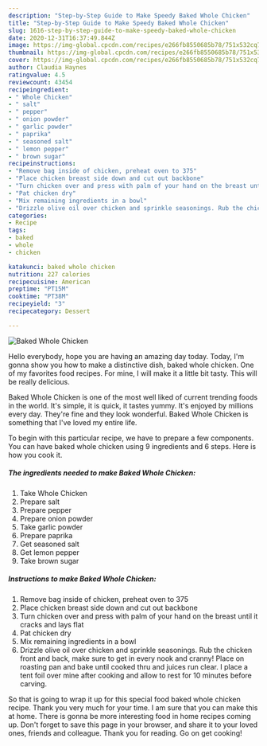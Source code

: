 ```yaml
---
description: "Step-by-Step Guide to Make Speedy Baked Whole Chicken"
title: "Step-by-Step Guide to Make Speedy Baked Whole Chicken"
slug: 1616-step-by-step-guide-to-make-speedy-baked-whole-chicken
date: 2020-12-31T16:37:49.844Z
image: https://img-global.cpcdn.com/recipes/e266fb8550685b78/751x532cq70/baked-whole-chicken-recipe-main-photo.jpg
thumbnail: https://img-global.cpcdn.com/recipes/e266fb8550685b78/751x532cq70/baked-whole-chicken-recipe-main-photo.jpg
cover: https://img-global.cpcdn.com/recipes/e266fb8550685b78/751x532cq70/baked-whole-chicken-recipe-main-photo.jpg
author: Claudia Haynes
ratingvalue: 4.5
reviewcount: 43454
recipeingredient:
- " Whole Chicken"
- " salt"
- " pepper"
- " onion powder"
- " garlic powder"
- " paprika"
- " seasoned salt"
- " lemon pepper"
- " brown sugar"
recipeinstructions:
- "Remove bag inside of chicken, preheat oven to 375"
- "Place chicken breast side down and cut out backbone"
- "Turn chicken over and press with palm of your hand on the breast until it cracks and lays flat"
- "Pat chicken dry"
- "Mix remaining ingredients in a bowl"
- "Drizzle olive oil over chicken and sprinkle seasonings. Rub the chicken front and back, make sure to get in every nook and cranny! Place on roasting pan and bake until cooked thru and juices run clear. I place a tent foil over mine after cooking and allow to rest for 10 minutes before carving."
categories:
- Recipe
tags:
- baked
- whole
- chicken

katakunci: baked whole chicken 
nutrition: 227 calories
recipecuisine: American
preptime: "PT15M"
cooktime: "PT38M"
recipeyield: "3"
recipecategory: Dessert

---
```



![Baked Whole Chicken](https://img-global.cpcdn.com/recipes/e266fb8550685b78/751x532cq70/baked-whole-chicken-recipe-main-photo.jpg)

Hello everybody, hope you are having an amazing day today. Today, I'm gonna show you how to make a distinctive dish, baked whole chicken. One of my favorites food recipes. For mine, I will make it a little bit tasty. This will be really delicious.

Baked Whole Chicken is one of the most well liked of current trending foods in the world. It's simple, it is quick, it tastes yummy. It's enjoyed by millions every day. They're fine and they look wonderful. Baked Whole Chicken is something that I've loved my entire life.




To begin with this particular recipe, we have to prepare a few components. You can have baked whole chicken using 9 ingredients and 6 steps. Here is how you cook it.

<!--inarticleads1-->

##### The ingredients needed to make Baked Whole Chicken:

1. Take  Whole Chicken
1. Prepare  salt
1. Prepare  pepper
1. Prepare  onion powder
1. Take  garlic powder
1. Prepare  paprika
1. Get  seasoned salt
1. Get  lemon pepper
1. Take  brown sugar




<!--inarticleads2-->

##### Instructions to make Baked Whole Chicken:

1. Remove bag inside of chicken, preheat oven to 375
1. Place chicken breast side down and cut out backbone
1. Turn chicken over and press with palm of your hand on the breast until it cracks and lays flat
1. Pat chicken dry
1. Mix remaining ingredients in a bowl
1. Drizzle olive oil over chicken and sprinkle seasonings. Rub the chicken front and back, make sure to get in every nook and cranny! Place on roasting pan and bake until cooked thru and juices run clear. I place a tent foil over mine after cooking and allow to rest for 10 minutes before carving.




So that is going to wrap it up for this special food baked whole chicken recipe. Thank you very much for your time. I am sure that you can make this at home. There is gonna be more interesting food in home recipes coming up. Don't forget to save this page in your browser, and share it to your loved ones, friends and colleague. Thank you for reading. Go on get cooking!
